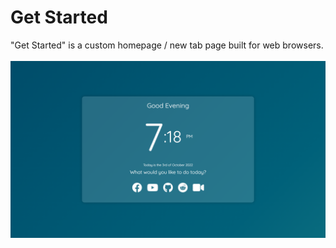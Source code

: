 # Get Started
"Get Started" is a custom homepage / new tab page built for web browsers.
<br><br>
<img src="img/preview.png"></img>
